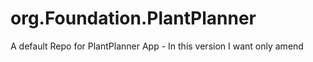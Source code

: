 # org.Foundation.PlantPlanner
A default Repo for PlantPlanner App - In this version I want only amend
